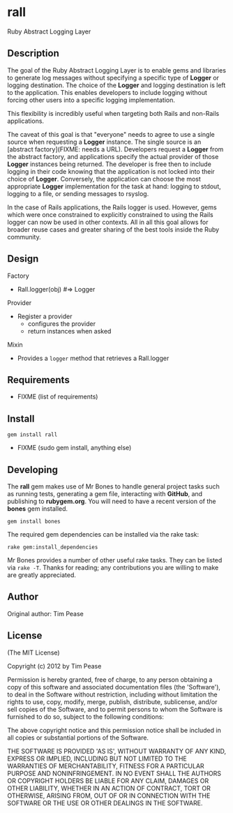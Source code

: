 rall
====

Ruby Abstract Logging Layer

Description
-----------

The goal of the Ruby Abstract Logging Layer is to enable gems and libraries to
generate log messages without specifying a specific type of **Logger** or
logging destination. The choice of the **Logger** and logging destination is
left to the application. This enables developers to include logging without
forcing other users into a specific logging implementation.

This flexibility is incredibly useful when targeting both Rails and non-Rails
applications.

The caveat of this goal is that "everyone" needs to agree to use a single
source when requesting a **Logger** instance. The single source is an [abstract
factory](FIXME: needs a URL). Developers request a **Logger** from the
abstract factory, and applications specify the actual provider of those
**Logger** instances being returned. The developer is free then to include
logging in their code knowing that the application is not locked into their
choice of **Logger**. Conversely, the application can choose the most
appropriate **Logger** implementation for the task at hand: logging to stdout,
logging to a file, or sending messages to rsyslog.

In the case of Rails applications, the Rails logger is used. However, gems
which were once constrained to explicitly constrained to using the Rails
logger can now be used in other contexts. All in all this goal allows for
broader reuse cases and greater sharing of the best tools inside the Ruby
community.

Design
------

Factory
- Rall.logger(obj)  #=> Logger

Provider
- Register a provider
  * configures the provider
  * return instances when asked

Mixin
- Provides a `logger` method that retrieves a Rall.logger

Requirements
------------

* FIXME (list of requirements)

Install
-------

    gem install rall

* FIXME (sudo gem install, anything else)

Developing
----------

The **rall** gem makes use of Mr Bones to handle general project tasks such as
running tests, generating a gem file, interacting with **GitHub**, and publishing
to **rubygem.org**. You will need to have a recent version of the **bones**
gem installed.

    gem install bones

The required gem dependencies can be installed via the rake task:

    rake gem:install_dependencies

Mr Bones provides a number of other useful rake tasks. They can be listed via
```rake -T```. Thanks for reading; any contributions you are willing to make
are greatly appreciated.

Author
------

Original author: Tim Pease

License
-------

(The MIT License)

Copyright (c) 2012 by Tim Pease

Permission is hereby granted, free of charge, to any person obtaining
a copy of this software and associated documentation files (the
'Software'), to deal in the Software without restriction, including
without limitation the rights to use, copy, modify, merge, publish,
distribute, sublicense, and/or sell copies of the Software, and to
permit persons to whom the Software is furnished to do so, subject to
the following conditions:

The above copyright notice and this permission notice shall be
included in all copies or substantial portions of the Software.

THE SOFTWARE IS PROVIDED 'AS IS', WITHOUT WARRANTY OF ANY KIND,
EXPRESS OR IMPLIED, INCLUDING BUT NOT LIMITED TO THE WARRANTIES OF
MERCHANTABILITY, FITNESS FOR A PARTICULAR PURPOSE AND NONINFRINGEMENT.
IN NO EVENT SHALL THE AUTHORS OR COPYRIGHT HOLDERS BE LIABLE FOR ANY
CLAIM, DAMAGES OR OTHER LIABILITY, WHETHER IN AN ACTION OF CONTRACT,
TORT OR OTHERWISE, ARISING FROM, OUT OF OR IN CONNECTION WITH THE
SOFTWARE OR THE USE OR OTHER DEALINGS IN THE SOFTWARE.
